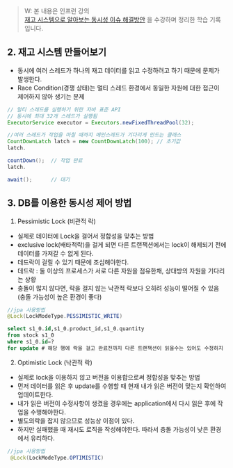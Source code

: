 > W: 본 내용은 인프런 강의  
> [재고 시스템으로 알아보는 동시성 이슈 해결방안](https://www.inflearn.com/course/동시성이슈-재고시스템) 을 수강하며 정리한 학습 기록입니다.

## 2. 재고 시스템 만들어보기

- 동시에 여러 스레드가 하나의 재고 데이터를 읽고 수정하려고 하기 때문에 문제가 발생한다.
- Race Condition(경쟁 상태)는 멀티 스레드 환경에서 동일한 자원에 대한 접근이 제어하지 않아 생기는 문제

```java
// 멀티 스레드를 실행하기 위한 자바 표준 API
// 동시에 최대 32개 스레드가 실행됨
ExecutorService executor = Executors.newFixedThreadPool(32);

//여러 스레드가 작업을 마칠 때까지 메인스레드가 기다리게 만드는 클래스
CountDownLatch latch = new CountDownLatch(100); // 초기값
latch.

countDown();  // 작업 완료
latch.

await();      // 대기
```

## 3. DB를 이용한 동시성 제어 방법

1. Pessimistic Lock (비관적 락)

- 실제로 데이터에 Lock을 걸어서 정합성을 맞추는 방법
- exclusive lock(배타적락)을 걸게 되면 다른 트랜잭션에서는 lock이 해제되기 전에 데이터를 가져갈 수 없게 된다.
- 데드락이 걸릴 수 있기 때문에 조심해야한다.
- 데드락 : 둘 이상의 프로세스가 서로 다른 자원을 점유한채, 상대방의 자원을 기다리는 상황
- 충돌이 많지 않다면, 락을 걸지 않는 낙관적 락보다 오히려 성능이 떨어질 수 있음 (충돌 가능성이 높은 환경이 좋다)

```java
//jpa 사용방법
@Lock(LockModeType.PESSIMISTIC_WRITE)
```

```sql
select s1_0.id,s1_0.product_id,s1_0.quantity
from stock s1_0
where s1_0.id=?
for update # 해당 행에 락을 걸고 완료전까지 다른 트랜잭션이 읽을수는 있어도 수정하지 못하게 막는다.

```

2. Optimistic Lock (낙관적 락)

- 실제로 lock을 이용하지 않고 버전을 이용합으로써 정합성을 맞추는 방법
- 먼저 데이터를 읽은 후 update를 수행할 때 현재 내가 읽은 버전이 맞는지 확인하여 업데이트한다.
- 내가 읽은 버전이 수정사항이 생겼을 경우에는 application에서 다시 읽은 후에 작업을 수행해야한다.
- 별도의락을 잡지 않으므로 성능상 이점이 있다.
- 하지만 실패했을 때 재시도 로직을 작성해야한다. 따라서 충돌 가능성이 낮은 환경에서 유리하다.

```java
//jpa 사용방법
 @Lock(LockModeType.OPTIMISTIC)
```

